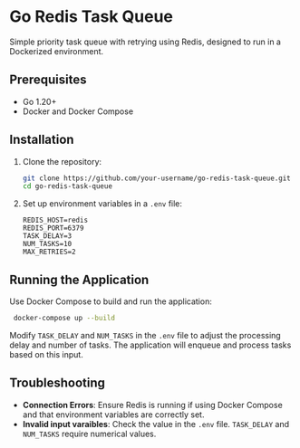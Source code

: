 # Go Redis Task Queue

Simple priority task queue with retrying using Redis, designed to run in a Dockerized environment.

## Prerequisites

- Go 1.20+
- Docker and Docker Compose

## Installation

1. Clone the repository:

   ```bash
   git clone https://github.com/your-username/go-redis-task-queue.git
   cd go-redis-task-queue
   ```

2. Set up environment variables in a `.env` file:

    ```plaintext
    REDIS_HOST=redis
    REDIS_PORT=6379
    TASK_DELAY=3
    NUM_TASKS=10
    MAX_RETRIES=2
    ```

## Running the Application

Use Docker Compose to build and run the application:

   ```bash
    docker-compose up --build
   ```

Modify `TASK_DELAY` and `NUM_TASKS` in the `.env` file to adjust the processing delay and number of tasks. The application will enqueue and process tasks based on this input.

## Troubleshooting

- **Connection Errors**: Ensure Redis is running if using Docker Compose and that environment variables are correctly set.
- **Invalid input varaibles**: Check the value in the `.env` file.  `TASK_DELAY` and `NUM_TASKS` require numerical values.

